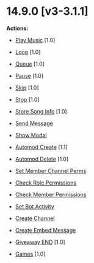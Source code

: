 # 14.9.0 [v3-3.1.1]

**Actions:**

- [Play Music](https://github.com/Gotowka/mydbm/blob/main/v3/actions/play_all.js) [1.0]

- [Loop](https://github.com/Gotowka/mydbm/blob/main/v3/actions/loop.js) [1.0]

- [Queue](https://github.com/Gotowka/mydbm/blob/main/v3/actions/queue.js) [1.0]

- [Pause](https://github.com/Gotowka/mydbm/blob/main/v3/actions/queue.js) [1.0]

- [Skip](https://github.com/Gotowka/mydbm/blob/main/v3/actions/skip.js) [1.0]

- [Stop](https://github.com/Gotowka/mydbm/blob/main/v3/actions/stop.js) [1.0]

- [Store Song Info](https://github.com/Gotowka/mydbm/blob/main/v3/actions/store_song_info.js) [1.0]

- [Send Message](https://github.com/Gotowka/mydbm/blob/main/v3/actions/send_message.js)

- [Show Modal](https://github.com/Gotowka/mydbm/blob/main/v3/actions/show_modal.js)

- [Automod Create](https://github.com/Gotowka/mydbm/blob/main/v3/actions/automod_create.js) [1.1]

- [Automod Delete](https://github.com/Gotowka/mydbm/blob/main/v3/actions/automod_delete.js) [1.0]

- [Set Member Channel Perms](https://github.com/Gotowka/mydbm/blob/main/v3/actions/set_member_channel_perms.js)

- [Check Role Permissions](https://github.com/Gotowka/mydbm/blob/main/v3/actions/check_role_permissions.js)

- [Check Member Permissions](https://github.com/Gotowka/mydbm/blob/main/v3/actions/check_member_permissions.js)

- [Set Bot Activity](https://github.com/Gotowka/mydbm/blob/main/v3/actions/set_bot_activity_MOD.js)

- [Create Channel](https://github.com/Gotowka/mydbm/blob/main/v3/actions/create_channel.js)

- [Create Embed Message](https://github.com/Gotowka/mydbm/blob/main/v3/actions/create_embed_message.js)

- [Giveaway END](https://github.com/Gotowka/mydbm/blob/main/v3/actions/gend.js) [1.0]

- [Games](https://github.com/Gotowka/mydbm/blob/main/v3/actions/games.js) [1.0]